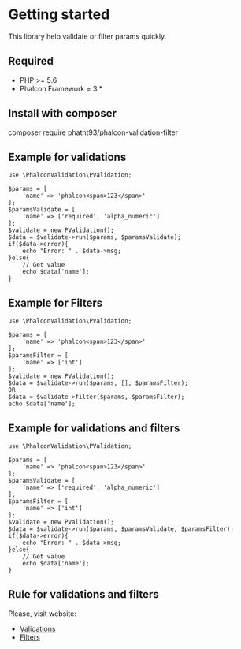# Getting started
This library help validate or filter params quickly.

## Required
- PHP >= 5.6
- Phalcon Framework = 3.*

## Install with composer
composer require phatnt93/phalcon-validation-filter

## Example for validations

```
use \PhalconValidation\PValidation;

$params = [
    'name' => 'phalcon<span>123</span>'
];
$paramsValidate = [
    'name' => ['required', 'alpha_numeric']
];
$validate = new PValidation();
$data = $validate->run($params, $paramsValidate);
if($data->error){
    echo "Error: " . $data->msg;
}else{
    // Get value
    echo $data['name'];
}
```

## Example for Filters

```
use \PhalconValidation\PValidation;

$params = [
    'name' => 'phalcon<span>123</span>'
];
$paramsFilter = [
    'name' => ['int']
];
$validate = new PValidation();
$data = $validate->run($params, [], $paramsFilter);
OR
$data = $validate->filter($params, $paramsFilter);
echo $data['name'];
```

## Example for validations and filters

```
use \PhalconValidation\PValidation;

$params = [
    'name' => 'phalcon<span>123</span>'
];
$paramsValidate = [
    'name' => ['required', 'alpha_numeric']
];
$paramsFilter = [
    'name' => ['int']
];
$validate = new PValidation();
$data = $validate->run($params, $paramsValidate, $paramsFilter);
if($data->error){
    echo "Error: " . $data->msg;
}else{
    // Get value
    echo $data['name'];
}
```

## Rule for validations and filters
Please, visit website:
- [Validations](https://docs.phalcon.io/3.4/en/validation#validators)
- [Filters](https://docs.phalcon.io/3.4/en/filter#types-of-built-in-filters)
